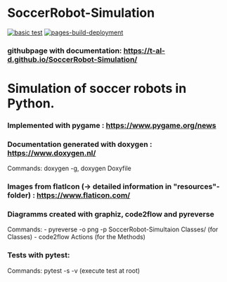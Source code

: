 # SoccerRobot-Simulation

[![basic test](https://github.com/T-Al-D/SoccerRobot-Simulation/actions/workflows/main.yml/badge.svg)](https://github.com/T-Al-D/SoccerRobot-Simulation/actions/workflows/main.yml)
[![pages-build-deployment](https://github.com/T-Al-D/SoccerRobot-Simulation/actions/workflows/pages/pages-build-deployment/badge.svg)](https://github.com/T-Al-D/SoccerRobot-Simulation/actions/workflows/pages/pages-build-deployment)

### githubpage with documentation: https://t-al-d.github.io/SoccerRobot-Simulation/

# Simulation of soccer robots in Python.

### Implemented with pygame : https://www.pygame.org/news

### Documentation generated with doxygen : https://www.doxygen.nl/

Commands: doxygen -g, doxygen Doxyfile

### Images from flatIcon (-> detailed information in "resources"-folder) : https://www.flaticon.com/

### Diagramms created with graphiz, code2flow and pyreverse

Commands: - pyreverse -o png -p SoccerRobot-Simultaion Classes/ (for Classes) - code2flow Actions (for the Methods)

### Tests with pytest:

Commands: pytest -s -v (execute test at root)
